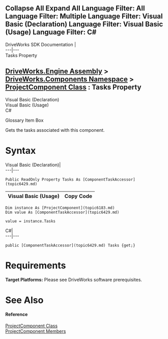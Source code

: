        

 Collapse All Expand All  Language Filter: All  Language Filter: Multiple  Language Filter: Visual Basic (Declaration) Language Filter: Visual Basic (Usage) Language Filter: C#  
---  
DriveWorks SDK Documentation  |   
---|---  
Tasks Property   
  
[DriveWorks.Engine Assembly](topic2156.md) > [DriveWorks.Components Namespace](topic6089.md) > [ProjectComponent Class](topic6183.md) : Tasks Property  
---  
  
Visual Basic (Declaration)    
Visual Basic (Usage)    
C# 

Glossary Item Box

Gets the tasks associated with this component. 

# Syntax

Visual Basic (Declaration)|   
---|---  
      
    
    Public ReadOnly Property Tasks As [ComponentTaskAccessor](topic6429.md)  
  
Visual Basic (Usage)| Copy Code  
---|---  
      
    
    Dim instance As [ProjectComponent](topic6183.md)
    Dim value As [ComponentTaskAccessor](topic6429.md)
     
    value = instance.Tasks  
  
C#|   
---|---  
      
    
    public [ComponentTaskAccessor](topic6429.md) Tasks {get;}  
  
# Requirements

**Target Platforms:** Please see DriveWorks software prerequisites.

# See Also

#### Reference

[ProjectComponent Class](topic6183.md)   
[ProjectComponent Members](topic6184.md)


